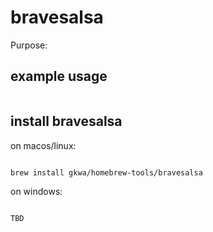 # bravesalsa

Purpose:


## example usage

```bash


```

## install bravesalsa


on macos/linux:
```bash

brew install gkwa/homebrew-tools/bravesalsa

```


on windows:

```powershell

TBD

```
